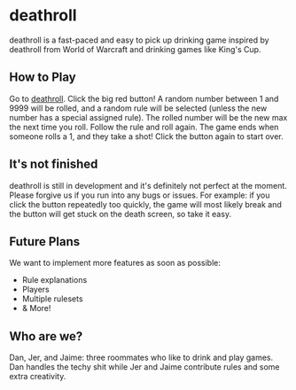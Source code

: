 # deathroll

deathroll is a fast-paced and easy to pick up drinking game inspired by deathroll from World of Warcraft and drinking games like King's Cup.

## How to Play

Go to [deathroll](https://dreader0.github.io/deathroll).
Click the big red button! A random number between 1 and 9999 will be rolled, and a random rule will be selected (unless the new number has a special assigned rule). 
The rolled number will be the new max the next time you roll. Follow the rule and roll again.
The game ends when someone rolls a 1, and they take a shot!
Click the button again to start over.

## It's not finished

deathroll is still in development and it's definitely not perfect at the moment. Please forgive us if you run into any bugs or issues.
For example: if you click the button repeatedly too quickly, the game will most likely break and the button will get stuck on the death screen, so take it easy.

## Future Plans

We want to implement more features as soon as possible:
  - Rule explanations
  - Players
  - Multiple rulesets
  - & More!

## Who are we?

 Dan, Jer, and Jaime: three roommates who like to drink and play games.
 Dan handles the techy shit while Jer and Jaime contribute rules and some extra creativity. 

